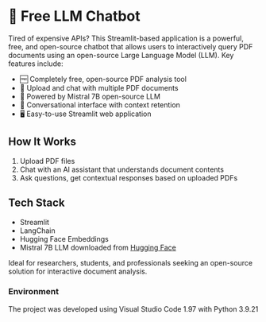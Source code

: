 # 🤖 Free LLM Chatbot

Tired of expensive APIs? This Streamlit-based application is a powerful, free, and open-source chatbot that allows users to interactively query PDF documents using an open-source Large Language Model (LLM). Key features include:

- 🆓 Completely free, open-source PDF analysis tool
- 📄 Upload and chat with multiple PDF documents
- 🧠 Powered by Mistral 7B open-source LLM
- 💬 Conversational interface with context retention
- 🖥️ Easy-to-use Streamlit web application

## How It Works
1. Upload PDF files
2. Chat with an AI assistant that understands document contents
3. Ask questions, get contextual responses based on uploaded PDFs

## Tech Stack
- Streamlit
- LangChain
- Hugging Face Embeddings
- Mistral 7B LLM downloaded from [Hugging Face](https://huggingface.co/TheBloke/Mistral-7B-Instruct-v0.1-GGUF/tree/main)

Ideal for researchers, students, and professionals seeking an open-source solution for interactive document analysis.

### Environment
The project was developed using Visual Studio Code 1.97 with Python 3.9.21
